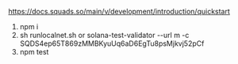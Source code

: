 https://docs.squads.so/main/v/development/introduction/quickstart

1. npm i 
2. sh runlocalnet.sh or solana-test-validator --url m -c SQDS4ep65T869zMMBKyuUq6aD6EgTu8psMjkvj52pCf 
3. npm test
